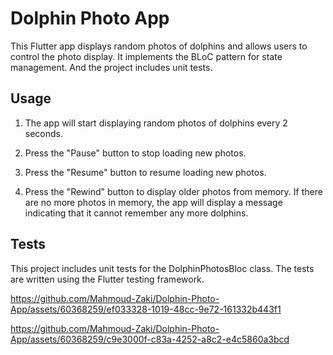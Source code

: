 # Dolphin Photo App

This Flutter app displays random photos of dolphins and allows users to control the photo display.
It implements the BLoC pattern for state management.
And the project includes unit tests.

## Usage

1. The app will start displaying random photos of dolphins every 2 seconds.

2. Press the "Pause" button to stop loading new photos.

3. Press the "Resume" button to resume loading new photos.

4. Press the "Rewind" button to display older photos from memory. If there are no more photos in memory, the app will display a message indicating that it cannot remember any more dolphins.

## Tests

This project includes unit tests for the DolphinPhotosBloc class. The tests are written using the Flutter testing framework.


https://github.com/Mahmoud-Zaki/Dolphin-Photo-App/assets/60368259/ef033328-1019-48cc-9e72-161332b443f1

https://github.com/Mahmoud-Zaki/Dolphin-Photo-App/assets/60368259/c9e3000f-c83a-4252-a8c2-e4c5860a3bcd
